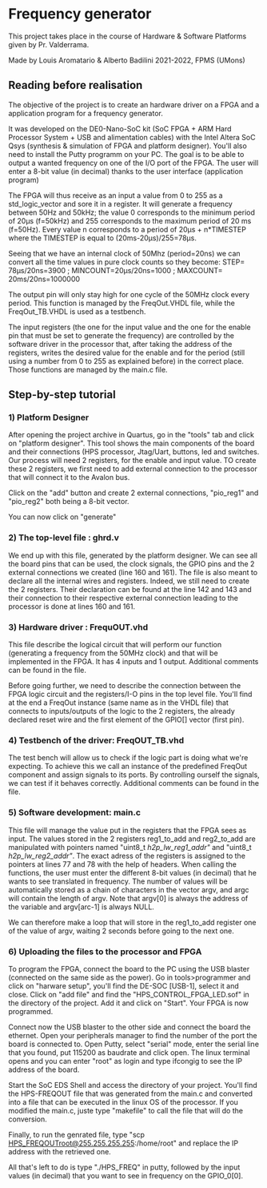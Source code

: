 # Frequency generator

This project takes place in the course of Hardware & Software Platforms given by Pr. Valderrama.

Made by Louis Aromatario & Alberto Badilini
2021-2022, FPMS (UMons)

## Reading before realisation

The objective of the project is to create an hardware driver on a FPGA and a application program for a frequency generator.

It was developed on the DE0-Nano-SoC kit (SoC FPGA + ARM Hard Processor System + USB and alimentation cables) with the Intel Altera SoC Qsys (synthesis & simulation of FPGA and platform designer). You'll also need to install the Putty programm on your PC.
The goal is to be able to output a wanted frequency on one of the I/O port of the FPGA. The user will enter a 8-bit value (in decimal) thanks to the user interface (application program)

The FPGA will thus receive as an input a value from 0 to 255 as a std_logic_vector and sore it in a register. It will generate a frequency between 50Hz and 50kHz; the value 0 corresponds to the minimum period of 20µs (f=50kHz) and 255 corresponds to the maximum period of 20 ms (f=50Hz). Every value n corresponds to a period of 20µs + n*TIMESTEP where the TIMESTEP is equal to (20ms-20µs)/255=78µs.

Seeing that we have an internal clock of 50Mhz (period=20ns) we can convert all the time values in pure clock counts so they become:
STEP= 78µs/20ns=3900 ;
MINCOUNT=20µs/20ns=1000 ;
MAXCOUNT= 20ms/20ns=1000000

The output pin will only stay high for one cycle of the 50MHz clock every period. This function is managed by the FreqOut.VHDL file, while the FreqOut_TB.VHDL is used as a testbench.

The input registers (the one for the input value and the one for the enable pin that must be set to generate the frequency) are controlled by the software driver in the processor that, after taking the address of the registers, writes the desired value for the enable and for the period (still using a number from 0 to 255 as explained before) in the correct place. Those functions are managed by the main.c file.

## Step-by-step tutorial

### 1) Platform Designer 

After opening the project archive in Quartus, go in the "tools" tab and click on "platform designer". This tool shows the main components of the board and their connections (HPS processor, Jtag/Uart, buttons, led and switches. Our process will need 2 registers, for the enable and input value. TO create these 2 registers, we first need to add external connection to the processor that will connect it to the Avalon bus. 

Click on the "add" button and create 2 external connections, "pio_reg1" and "pio_reg2" both being a 8-bit vector.

You can now click on "generate"

### 2) The top-level file : ghrd.v

We end up with this file, generated by the platform designer. We can see all the board pins that can be used, the clock signals, the GPIO pins and the 2 external connections we created (line 160 and 161). The file is also meant to declare all the internal wires and registers. Indeed, we still need to create the 2 registers. Their declaration can be found at the line 142 and 143 and their connection to their respective external connection leading to the processor is done at lines 160 and 161.

### 3) Hardware driver : FrequOUT.vhd

This file describe the logical circuit that will perform our function (generating a frequency from the 50MHz clock) and that will be implemented in the FPGA. It has 4 inputs and 1 output. Additional comments can be found in the file.

Before going further, we need to describe the connection between the FPGA logic circuit and the registers/I-O pins in the top level file. You'll find at the end a FreqOut instance (same name as in the VHDL file) that connects to inputs/outputs of the logic to the 2 registers, the already declared reset wire and the first element of the GPIO[] vector (first pin).

### 4) Testbench of the driver: FreqOUT_TB.vhd

The test bench will allow us to check if the logic part is doing what we're expecting. To achieve this we call an instance of the predefined FreqOut component and assign signals to its ports. By controlling ourself the signals, we can test if it behaves correctly. Additional comments can be found in the file.

### 5) Software development: main.c

This file will manage the value put in the registers that the FPGA sees as input. The values stored in the 2 registers reg1_to_add and reg2_to_add are manipulated with pointers named "uint8_t *h2p_lw_reg1_addr"* and "uint8_t *h2p_lw_reg2_addr"*. The exact adress of the registers is assigned to the pointers at lines 77 and 78 with the help of headers. When calling the functions, the user must enter the different 8-bit values (in decimal) that he wants to see translated in frequency. The number of values will be automatically stored as a chain of characters in the vector argv, and argc will contain the length of argv. Note that argv[0] is always the address of the variable and argv[arc-1] is always NULL.

We can therefore make a loop that will store in the reg1_to_add register one of the value of argv, waiting 2 seconds before going to the next one.

### 6) Uploading the files to the processor and FPGA

To program the FPGA, connect the board to the PC using the USB blaster (connected on the same side as the power). Go in tools>programmer and click on "harware setup", you'll find the DE-SOC [USB-1], select it and close. Click on "add file" and find the "HPS_CONTROL_FPGA_LED.sof" in the directory of the project. Add it and click on "Start". Your FPGA is now programmed.

Connect now the USB blaster to the other side and connect the board the ethernet. Open your peripherals manager to find the number of the port the board is connected to. Open Putty, select "serial" mode, enter the serial line that you found, put 115200 as baudrate and click open. The linux terminal opens and you can enter "root" as login and type ifcongig to see the IP address of the board.

Start the SoC EDS Shell and access the directory of your project. You'll find the HPS-FREQOUT file that was generated from the main.c and converted into a file that can be executed in the linux OS of the processor. If you modified the main.c, juste type "makefile" to call the file that will do the conversion.

Finally, to run the genrated file, type "scp HPS_FREQOUTroot@255.255.255.255:/home/root" and replace the IP address with the retrieved one.

All that's left to do is type "./HPS_FREQ" in putty, followed by the input values (in decimal) that you want to see in frequency on the GPIO_0[0].




